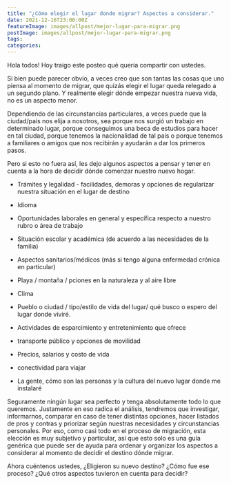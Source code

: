 ```yaml
---
title: "¿Cómo elegir el lugar donde migrar? Aspectos a considerar."
date: 2021-12-16T23:00:00Z
featureImage: images/allpost/mejor-lugar-para-migrar.png
postImage: images/allpost/mejor-lugar-para-migrar.png
tags: 
categories: 
---
```


Hola todos! Hoy traigo este posteo qué quería compartir con ustedes.

Si bien puede parecer obvio, a veces creo que son tantas las cosas que uno piensa al momento de migrar, que quizás elegir el lugar queda relegado a un segundo plano. Y realmente elegir dónde empezar nuestra nueva vida, no es un aspecto menor.

Dependiendo de las circunstancias particulares, a veces puede que la ciudad/país nos elija a nosotros, sea porque nos surgió un trabajo en determinado lugar, porque conseguimos una beca de estudios para hacer en tal ciudad, porque tenemos la nacionalidad de tal país o porque tenemos a familiares o amigos que nos recibirán y ayudarán a dar los primeros pasos.

Pero si esto no fuera así, les dejo algunos aspectos a pensar y tener en cuenta a la hora de decidir dónde comenzar nuestro nuevo hogar.

- Trámites y legalidad - facilidades, demoras y opciones de regularizar nuestra situación en el lugar de destino

- Idioma

- Oportunidades laborales en general y específica respecto a nuestro rubro o área de trabajo
  
- Situación escolar y académica (de acuerdo a las necesidades de la familia)

- Aspectos sanitarios/médicos (más si tengo alguna enfermedad crónica en particular)

- Playa / montaña / pciones en la naturaleza y al aire libre

- Clima

- Pueblo o ciudad / tipo/estilo de vida del lugar/ qué busco o espero del lugar donde viviré.

- Actividades de esparcimiento y entretenimiento que ofrece

- transporte público y opciones de movilidad

- Precios, salarios y costo de vida

- conectividad para viajar

- La gente, cómo son las personas y la cultura del nuevo lugar donde me instalaré

Seguramente ningún lugar sea perfecto y tenga absolutamente todo lo que queremos. Justamente en eso radica el análisis, tendremos que investigar, informarnos, comparar en caso de tener distintas opciones, hacer listados de pros y contras y priorizar según nuestras necesidades y circunstancias personales. Por eso, como casi todo en el proceso de migración, esta elección es muy subjetivo y particular, así que esto solo es una guía genérica que puede ser de ayuda para ordenar y organizar los aspectos a considerar al momento de decidir el destino dónde migrar.

Ahora cuéntenos ustedes, ¿Eligieron su nuevo destino? ¿Cómo fue ese proceso? ¿Qué otros aspectos tuvieron en cuenta para decidir?